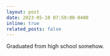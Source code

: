 ```yaml
---
layout: post
date: 2023-05-10 07:59:00-0400
inline: true
related_posts: false
---
```


Graduated from high school somehow.
